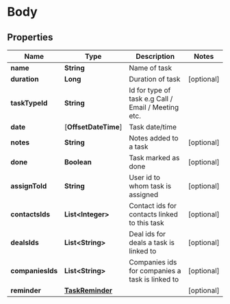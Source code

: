
# Body

## Properties
Name | Type | Description | Notes
------------ | ------------- | ------------- | -------------
**name** | **String** | Name of task | 
**duration** | **Long** | Duration of task |  [optional]
**taskTypeId** | **String** | Id for type of task e.g Call / Email / Meeting etc. | 
**date** | [**OffsetDateTime**] | Task date/time | 
**notes** | **String** | Notes added to a task |  [optional]
**done** | **Boolean** | Task marked as done |  [optional]
**assignToId** | **String** | User id to whom task is assigned |  [optional]
**contactsIds** | **List&lt;Integer&gt;** | Contact ids for contacts linked to this task |  [optional]
**dealsIds** | **List&lt;String&gt;** | Deal ids for deals a task is linked to |  [optional]
**companiesIds** | **List&lt;String&gt;** | Companies ids for companies a task is linked to |  [optional]
**reminder** | [**TaskReminder**](TaskReminder.md) |  |  [optional]



